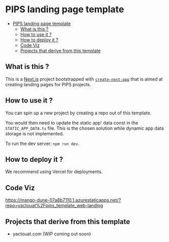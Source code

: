 # PIPS landing page template

<!-- TOC -->

- [PIPS landing page template](#pips-landing-page-template)
  - [What is this ?](#what-is-this-)
  - [How to use it ?](#how-to-use-it-)
  - [How to deploy it ?](#how-to-deploy-it-)
  - [Code Viz](#code-viz)
  - [Projects that derive from this template](#projects-that-derive-from-this-template)

<!-- /TOC -->

## What is this ?

This is a [Next.js](https://nextjs.org/) project bootstrapped with [`create-next-app`](https://github.com/vercel/next.js/tree/canary/packages/create-next-app) that is aimed at creating landing pages for PIPS projects.

## How to use it ?

You can spin up a new project by creating a repo out of this template.

You would then need to update the static app' data const in the `STATIC_APP_DATA.ts` file. This is the chosen solution while dynamic app data storage is not implemented.

To run the dev server: `npm run dev`.

## How to deploy it ?

We recommend using Vercel for deployments.

## Code Viz

<https://mango-dune-07a8b7110.1.azurestaticapps.net/?repo=yactouat%2Fpips_template_web-landing>

## Projects that derive from this template

- yactouat.com (WIP coming out soon)
